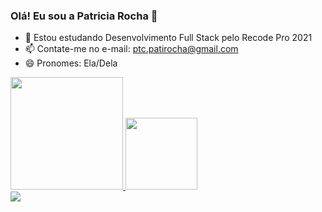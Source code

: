 ### Olá! Eu sou a Patricia Rocha 👋


- 🌱 Estou estudando Desenvolvimento Full Stack pelo Recode Pro 2021
- 📫 Contate-me no e-mail: ptc.patirocha@gmail.com
- 😄 Pronomes: Ela/Dela


<div>
  <a href="https://https://github.com/patriciarocha1805">
  <img height="180em" src="https://github-readme-stats.vercel.app/api?username=patriciarocha1805&show_icons=true&theme=synthwave&include_all_commits=true&count_private=true"/>
  <img height="115em" src="https://github-readme-stats.vercel.app/api/top-langs/?username=patriciarocha1805&layout=compact&langs_count=7&theme=synthwave"/>
</div>
  
  
  <div>
  <a href="https://www.https://www.linkedin.com/in/patricia-srocha/" target="_blank"><img src="https://img.shields.io/badge/-LinkedIn-%230077B5?style=for-the-badge&logo=linkedin&logoColor=white" target="_blank"></a> 
  </div>

